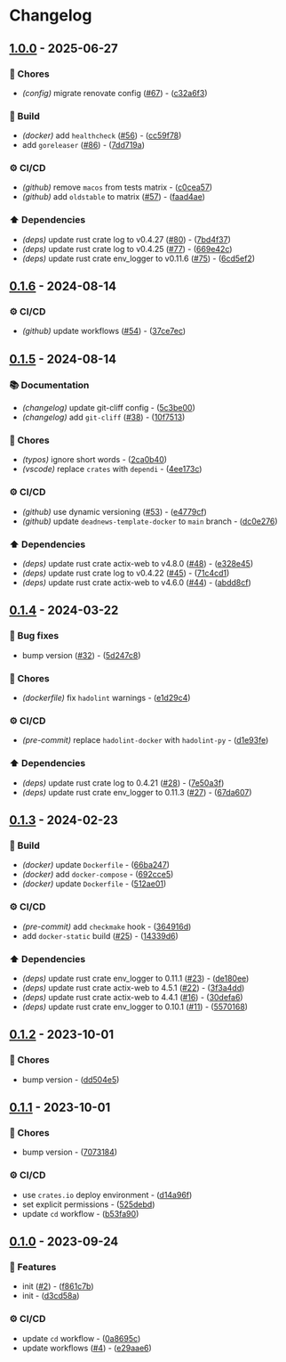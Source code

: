 # Changelog

## [1.0.0](https://github.com/DeadNews/deadnews-template-rust/compare/v0.1.6...v1.0.0) - 2025-06-27

### 🧹 Chores

- _(config)_ migrate renovate config ([#67](https://github.com/DeadNews/deadnews-template-rust/issues/67)) - ([c32a6f3](https://github.com/DeadNews/deadnews-template-rust/commit/c32a6f3afefc7042a7914543c7f8bbff8e9bffb5))

### 👷 Build

- _(docker)_ add `healthcheck` ([#56](https://github.com/DeadNews/deadnews-template-rust/issues/56)) - ([cc59f78](https://github.com/DeadNews/deadnews-template-rust/commit/cc59f7806b1ce73b55d326c89ab8a18f02e7b219))
- add `goreleaser` ([#86](https://github.com/DeadNews/deadnews-template-rust/issues/86)) - ([7dd719a](https://github.com/DeadNews/deadnews-template-rust/commit/7dd719ace50db963ee76e802deb32dbcd30b4e8c))

### ⚙️ CI/CD

- _(github)_ remove `macos` from tests matrix - ([c0cea57](https://github.com/DeadNews/deadnews-template-rust/commit/c0cea57c61f46b53bc251d3f2210a9859cb3b6d4))
- _(github)_ add `oldstable` to matrix ([#57](https://github.com/DeadNews/deadnews-template-rust/issues/57)) - ([faad4ae](https://github.com/DeadNews/deadnews-template-rust/commit/faad4ae208cf20e5808ea8ee81e064c2ecbdb3e3))

### ⬆️ Dependencies

- _(deps)_ update rust crate log to v0.4.27 ([#80](https://github.com/DeadNews/deadnews-template-rust/issues/80)) - ([7bd4f37](https://github.com/DeadNews/deadnews-template-rust/commit/7bd4f3771be1f8bb6dc9bedbc9a74d9f5762de4e))
- _(deps)_ update rust crate log to v0.4.25 ([#77](https://github.com/DeadNews/deadnews-template-rust/issues/77)) - ([669e42c](https://github.com/DeadNews/deadnews-template-rust/commit/669e42c01d361a691c63e86828f69f9c3b0f3425))
- _(deps)_ update rust crate env_logger to v0.11.6 ([#75](https://github.com/DeadNews/deadnews-template-rust/issues/75)) - ([6cd5ef2](https://github.com/DeadNews/deadnews-template-rust/commit/6cd5ef20d539c40d74ae5a2bddb36747b6973b8c))

## [0.1.6](https://github.com/DeadNews/deadnews-template-rust/compare/v0.1.5...v0.1.6) - 2024-08-14

### ⚙️ CI/CD

- _(github)_ update workflows ([#54](https://github.com/DeadNews/deadnews-template-rust/issues/54)) - ([37ce7ec](https://github.com/DeadNews/deadnews-template-rust/commit/37ce7ece616a56a1273d7bf9e3046ee9acb2c34f))

## [0.1.5](https://github.com/DeadNews/deadnews-template-rust/compare/v0.1.4...v0.1.5) - 2024-08-14

### 📚 Documentation

- _(changelog)_ update git-cliff config - ([5c3be00](https://github.com/DeadNews/deadnews-template-rust/commit/5c3be00243add491a1c14b02f9d85176c4caf6e3))
- _(changelog)_ add `git-cliff` ([#38](https://github.com/DeadNews/deadnews-template-rust/issues/38)) - ([10f7513](https://github.com/DeadNews/deadnews-template-rust/commit/10f75132678adf867e671551eeaf9e1e37585c5e))

### 🧹 Chores

- _(typos)_ ignore short words - ([2ca0b40](https://github.com/DeadNews/deadnews-template-rust/commit/2ca0b40f5eebaae5618fc0b28776eb40e85cf826))
- _(vscode)_ replace `crates` with `dependi` - ([4ee173c](https://github.com/DeadNews/deadnews-template-rust/commit/4ee173c414574278eafe3f2c57056d3e8ea2be89))

### ⚙️ CI/CD

- _(github)_ use dynamic versioning ([#53](https://github.com/DeadNews/deadnews-template-rust/issues/53)) - ([e4779cf](https://github.com/DeadNews/deadnews-template-rust/commit/e4779cf53dde22e2ad1f9cf086324584526b394b))
- _(github)_ update `deadnews-template-docker` to `main` branch - ([dc0e276](https://github.com/DeadNews/deadnews-template-rust/commit/dc0e276269848f36f48d7241e663252c15df6845))

### ⬆️ Dependencies

- _(deps)_ update rust crate actix-web to v4.8.0 ([#48](https://github.com/DeadNews/deadnews-template-rust/issues/48)) - ([e328e45](https://github.com/DeadNews/deadnews-template-rust/commit/e328e45b56058ed77f732ded9f3152b2e6a58018))
- _(deps)_ update rust crate log to v0.4.22 ([#45](https://github.com/DeadNews/deadnews-template-rust/issues/45)) - ([71c4cd1](https://github.com/DeadNews/deadnews-template-rust/commit/71c4cd1e80d10f7e581b06909cb0c5aa18671caf))
- _(deps)_ update rust crate actix-web to v4.6.0 ([#44](https://github.com/DeadNews/deadnews-template-rust/issues/44)) - ([abdd8cf](https://github.com/DeadNews/deadnews-template-rust/commit/abdd8cfc0b078732babd847ef7ac3f18272f0759))

## [0.1.4](https://github.com/DeadNews/deadnews-template-rust/compare/v0.1.3...v0.1.4) - 2024-03-22

### 🐛 Bug fixes

- bump version ([#32](https://github.com/DeadNews/deadnews-template-rust/issues/32)) - ([5d247c8](https://github.com/DeadNews/deadnews-template-rust/commit/5d247c8150179ce1ac34984fb910e463eac30a02))

### 🧹 Chores

- _(dockerfile)_ fix `hadolint` warnings - ([e1d29c4](https://github.com/DeadNews/deadnews-template-rust/commit/e1d29c45181a0ecf18b73102cd09885df0fb68a8))

### ⚙️ CI/CD

- _(pre-commit)_ replace `hadolint-docker` with `hadolint-py` - ([d1e93fe](https://github.com/DeadNews/deadnews-template-rust/commit/d1e93fefb4b74f046456094edc3921c9aa6be528))

### ⬆️ Dependencies

- _(deps)_ update rust crate log to 0.4.21 ([#28](https://github.com/DeadNews/deadnews-template-rust/issues/28)) - ([7e50a3f](https://github.com/DeadNews/deadnews-template-rust/commit/7e50a3f5d39d8a2dfa497fab0e9cd2026a1db94d))
- _(deps)_ update rust crate env_logger to 0.11.3 ([#27](https://github.com/DeadNews/deadnews-template-rust/issues/27)) - ([67da607](https://github.com/DeadNews/deadnews-template-rust/commit/67da607a5eba79558657cc40cd24e555cf36da47))

## [0.1.3](https://github.com/DeadNews/deadnews-template-rust/compare/v0.1.2...v0.1.3) - 2024-02-23

### 👷 Build

- _(docker)_ update `Dockerfile` - ([66ba247](https://github.com/DeadNews/deadnews-template-rust/commit/66ba247ef5a2e2c911e4786f4f1629b8561ceff2))
- _(docker)_ add `docker-compose` - ([692cce5](https://github.com/DeadNews/deadnews-template-rust/commit/692cce568fc2c3aad65d243d637765ac43f9b987))
- _(docker)_ update `Dockerfile` - ([512ae01](https://github.com/DeadNews/deadnews-template-rust/commit/512ae01ce8c34191c262ddafb604d080d16eb7c5))

### ⚙️ CI/CD

- _(pre-commit)_ add `checkmake` hook - ([364916d](https://github.com/DeadNews/deadnews-template-rust/commit/364916d958560af10b45b8f09fa2dd8fe6fc5986))
- add `docker-static` build ([#25](https://github.com/DeadNews/deadnews-template-rust/issues/25)) - ([14339d6](https://github.com/DeadNews/deadnews-template-rust/commit/14339d6d98ee8e6db4f8f69b8c8fc3d1a8a0be93))

### ⬆️ Dependencies

- _(deps)_ update rust crate env_logger to 0.11.1 ([#23](https://github.com/DeadNews/deadnews-template-rust/issues/23)) - ([de180ee](https://github.com/DeadNews/deadnews-template-rust/commit/de180ee1930fac69de6d6cdc2ef36b6b667ce438))
- _(deps)_ update rust crate actix-web to 4.5.1 ([#22](https://github.com/DeadNews/deadnews-template-rust/issues/22)) - ([3f3a4dd](https://github.com/DeadNews/deadnews-template-rust/commit/3f3a4dd604007f948c148a9be60b739ffcd282a1))
- _(deps)_ update rust crate actix-web to 4.4.1 ([#16](https://github.com/DeadNews/deadnews-template-rust/issues/16)) - ([30defa6](https://github.com/DeadNews/deadnews-template-rust/commit/30defa64a2510ea1cfb8516fbf855a1dfcdf9120))
- _(deps)_ update rust crate env_logger to 0.10.1 ([#11](https://github.com/DeadNews/deadnews-template-rust/issues/11)) - ([5570168](https://github.com/DeadNews/deadnews-template-rust/commit/5570168f3736a6e91f4d7726b923c0c863825c40))

## [0.1.2](https://github.com/DeadNews/deadnews-template-rust/compare/v0.1.1...v0.1.2) - 2023-10-01

### 🧹 Chores

- bump version - ([dd504e5](https://github.com/DeadNews/deadnews-template-rust/commit/dd504e5032e92161750f7bfae23d24cfd2297e85))

## [0.1.1](https://github.com/DeadNews/deadnews-template-rust/compare/v0.1.0...v0.1.1) - 2023-10-01

### 🧹 Chores

- bump version - ([7073184](https://github.com/DeadNews/deadnews-template-rust/commit/7073184ba89e6ec15736a0e550faef833b57af5a))

### ⚙️ CI/CD

- use `crates.io` deploy environment - ([d14a96f](https://github.com/DeadNews/deadnews-template-rust/commit/d14a96f2ab8eb577277d7d966a1ad22551efa66e))
- set explicit permissions - ([525debd](https://github.com/DeadNews/deadnews-template-rust/commit/525debdfd6a5c53fc7e6f6b4eeeb74f7549b10c0))
- update `cd` workflow - ([b53fa90](https://github.com/DeadNews/deadnews-template-rust/commit/b53fa90afb9b51d9261330f4f1cd2934ca5f8293))

## [0.1.0](https://github.com/DeadNews/deadnews-template-rust/commits/v0.1.0) - 2023-09-24

### 🚀 Features

- init ([#2](https://github.com/DeadNews/deadnews-template-rust/issues/2)) - ([f861c7b](https://github.com/DeadNews/deadnews-template-rust/commit/f861c7b7bbf4787a50043ac338d307151e63063e))
- init - ([d3cd58a](https://github.com/DeadNews/deadnews-template-rust/commit/d3cd58aab7f8f5b0571b11514a28a39de732753e))

### ⚙️ CI/CD

- update `cd` workflow - ([0a8695c](https://github.com/DeadNews/deadnews-template-rust/commit/0a8695c89c99bd67060db04cd4a67ce5c475fab1))
- update workflows ([#4](https://github.com/DeadNews/deadnews-template-rust/issues/4)) - ([e29aae6](https://github.com/DeadNews/deadnews-template-rust/commit/e29aae6dace722d8a7d16d4e25c75209d9a5a0d7))

<!-- generated by git-cliff -->
